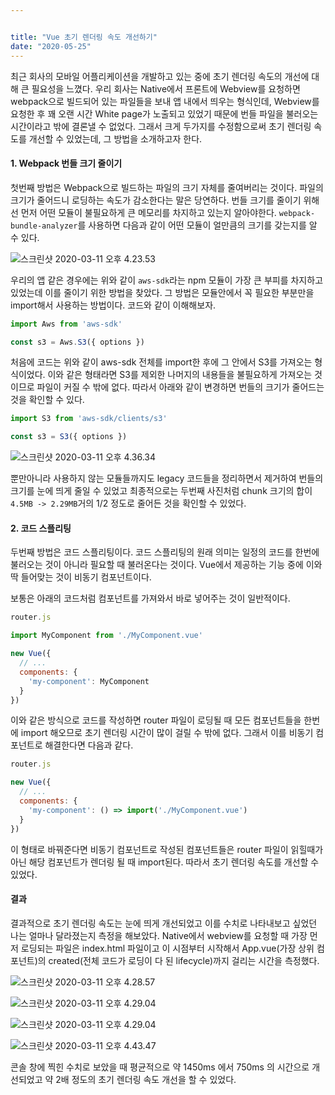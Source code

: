 ```yaml
---


title: "Vue 초기 렌더링 속도 개선하기"
date: "2020-05-25"
---
```


최근 회사의 모바일 어플리케이션을 개발하고 있는 중에 초기 렌더링 속도의 개선에 대해 큰 필요성을 느꼈다.
우리 회사는 Native에서 프론트에 Webview를 요청하면 webpack으로 빌드되어 있는 파일들을 보내 앱 내에서 띄우는 형식인데,
Webview를 요청한 후 꽤 오랜 시간 White page가 노출되고 있었기 때문에 번들 파일을 불러오는 시간이라고 밖에 결론낼 수 없었다.
그래서 크게 두가지를 수정함으로써 초기 렌더링 속도를 개선할 수 있었는데, 그 방법을 소개하고자 한다.

#### 1. Webpack 번들 크기 줄이기

첫번째 방법은 Webpack으로 빌드하는 파일의 크기 자체를 줄여버리는 것이다. 파일의 크기가 줄어드니 로딩하는 속도가 감소한다는 말은 당연하다.
번들 크기를 줄이기 위해선 먼저 어떤 모듈이 불필요하게 큰 메모리를 차지하고 있는지 알아야한다.
`webpack-bundle-analyzer`를 사용하면 다음과 같이 어떤 모듈이 얼만큼의 크기를 갖는지를 알 수 있다.

![스크린샷 2020-03-11 오후 4.23.53](https://tva1.sinaimg.cn/large/007S8ZIlgy1gf50ppfqy6j31hs0u0twm.jpg)

우리의 앱 같은 경우에는 위와 같이 `aws-sdk`라는 npm 모듈이 가장 큰 부피를 차지하고 있었는데 이를 줄이기 위한 방법을 찾았다.
그 방법은 모듈안에서 꼭 필요한 부분만을 import해서 사용하는 방법이다. 코드와 같이 이해해보자.

```javascript
import Aws from 'aws-sdk'

const s3 = Aws.S3({ options })
```

처음에 코드는 위와 같이 aws-sdk 전체를 import한 후에 그 안에서 S3를 가져오는 형식이었다. 이와 같은 형태라면 S3를 제외한 나머지의 내용들을 불필요하게 가져오는 것이므로 파일이 커질 수 밖에 없다. 따라서 아래와 같이 변경하면 번들의 크기가 줄어드는 것을 확인할 수 있다.

```javascript
import S3 from 'aws-sdk/clients/s3'

const s3 = S3({ options })
```

![스크린샷 2020-03-11 오후 4.36.34](https://tva1.sinaimg.cn/large/007S8ZIlgy1gf50vgqv44j31hm0u0avh.jpg)

뿐만아니라 사용하지 않는 모듈들까지도 legacy 코드들을 정리하면서 제거하여 번들의 크기를 눈에 띄게 줄일 수 있었고 최종적으로는 두번째 사진처럼 chunk 크기의 합이 `4.5MB -> 2.29MB`거의 1/2 정도로 줄어든 것을 확인할 수 있었다.

#### 2. 코드 스플리팅

두번째 방법은 코드 스플리팅이다. 코드 스플리팅의 원래 의미는 일정의 코드를 한번에 불러오는 것이 아니라 필요할 때 불러온다는 것이다. Vue에서 제공하는 기능 중에 이와 딱 들어맞는 것이 비동기 컴포넌트이다.

보통은 아래의 코드처럼 컴포넌트를 가져와서 바로 넣어주는 것이 일반적이다. 

```javascript
router.js

import MyComponent from './MyComponent.vue'

new Vue({
  // ...
  components: {
    'my-component': MyComponent
  }
})
```

이와 같은 방식으로 코드를 작성하면 router 파일이 로딩될 때 모든 컴포넌트들을 한번에 import 해오므로 초기 렌더링 시간이 많이 걸릴 수 밖에 없다. 그래서 이를 비동기 컴포넌트로 해결한다면 다음과 같다.

```javascript
router.js

new Vue({
  // ...
  components: {
    'my-component': () => import('./MyComponent.vue')
  }
})
```

이 형태로 바꿔준다면 비동기 컴포넌트로 작성된 컴포넌트들은 router 파일이 읽힐때가 아닌 해당 컴포넌트가 렌더링 될 때 import된다. 따라서 초기 렌더링 속도를 개선할 수 있었다.



#### 결과

결과적으로 초기 렌더링 속도는 눈에 띄게 개선되었고 이를 수치로 나타내보고 싶었던 나는 얼마나 달라졌는지 측정을 해보았다. Native에서 webview를 요청할 때 가장 먼저 로딩되는 파일은 index.html 파일이고 이 시점부터 시작해서 App.vue(가장 상위 컴포넌트)의 created(전체 코드가 로딩이 다 된 lifecycle)까지 걸리는 시간을 측정했다.

![스크린샷 2020-03-11 오후 4.28.57](https://tva1.sinaimg.cn/large/007S8ZIlgy1gf51ara9ztj319a0t4aig.jpg)

![스크린샷 2020-03-11 오후 4.29.04](https://tva1.sinaimg.cn/large/007S8ZIlgy1gf51csgcibj30u003omxy.jpg)

![스크린샷 2020-03-11 오후 4.29.04](https://tva1.sinaimg.cn/large/007S8ZIlgy1gf51cpur2xj30tc05ygly.jpg)

![스크린샷 2020-03-11 오후 4.43.47](https://tva1.sinaimg.cn/large/007S8ZIlgy1gf51copjftj31ke06g3zl.jpg)

콘솔 창에 찍힌 수치로 보았을 때 평균적으로 약 1450ms 에서 750ms 의 시간으로 개선되었고 약 2배 정도의 초기 렌더링 속도 개선을 할 수 있었다.

